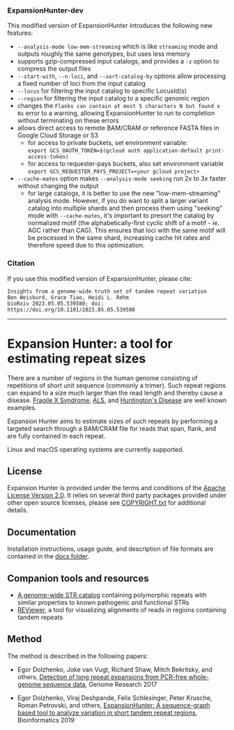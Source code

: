 ### ExpansionHunter-dev

This modified version of ExpansionHunter introduces the following new features:

- `--analysis-mode low-mem-streaming` which is like `streaming` mode and outputs roughly the same genotypes, but uses less memory 
- supports gzip-compressed input catalogs, and provides a `-z` option to compress the output files
- `--start-with`, `--n-loci`, and `--sort-catalog-by` options allow processing a fixed number of loci from the input catalog
- `--locus` for filtering the input catalog to specific LocusId(s) 
- `--region` for filtering the input catalog to a specific genomic region
- changes the `Flanks can contain at most 5 characters N but found x Ns` error to a warning, allowing ExpansionHunter to run to completion without terminating on these errors
- allows direct access to remote BAM/CRAM or reference FASTA files in Google Cloud Storage or S3
  - for access to private buckets, set environment variable:  
    `export GCS_OAUTH_TOKEN=$(gcloud auth application-default print-access-token)`
  - for access to requester-pays buckets, also set environment variable  
    `export GCS_REQUESTER_PAYS_PROJECT=<your gcloud project>`
- `--cache-mates` option makes `--analysis-mode seeking` run 2x to 3x faster without changing the output
  - for large catalogs, it is better to use the new "low-mem-streaming" analysis mode. However, if you do want to split a larger variant catalog into multiple shards and then process them using "seeking" mode with `--cache-mates`, it's important to presort the catalog by normalized motif (the alphabetically-first cyclic shift of a motif - ie. AGC rather than CAG). This ensures that loci with the same motif will be processed in the same shard, increasing cache hit rates and therefore speed due to this optimization.


### Citation
If you use this modified version of ExpansionHunter, please cite:
```
Insights from a genome-wide truth set of tandem repeat variation
Ben Weisburd, Grace Tiao, Heidi L. Rehm
bioRxiv 2023.05.05.539588; doi: https://doi.org/10.1101/2023.05.05.539588
```

---


# Expansion Hunter: a tool for estimating repeat sizes

There are a number of regions in the human genome consisting of repetitions of
short unit sequence (commonly a trimer). Such repeat regions can expand to a
size much larger than the read length and thereby cause a disease.
[Fragile X Syndrome](https://en.wikipedia.org/wiki/Fragile_X_syndrome),
[ALS](https://en.wikipedia.org/wiki/Amyotrophic_lateral_sclerosis), and
[Huntington's Disease](https://en.wikipedia.org/wiki/Huntington%27s_disease)
are well known examples.

Expansion Hunter aims to estimate sizes of such repeats by performing a targeted
search through a BAM/CRAM file for reads that span, flank, and are fully
contained in each repeat.

Linux and macOS operating systems are currently supported.

## License

Expansion Hunter is provided under the terms and conditions of the
[Apache License Version 2.0](LICENSE.txt). It relies on several third party
packages provided under other open source licenses, please see
[COPYRIGHT.txt](COPYRIGHT.txt) for additional details.

## Documentation

Installation instructions, usage guide, and description of file formats are
contained in the [docs folder](docs/01_Introduction.md).

## Companion tools and resources

- [A genome-wide STR catalog](https://github.com/Illumina/RepeatCatalogs)
  containing polymorphic repeats with similar properties to known pathogenic and
  functional STRs
- [REViewer](https://github.com/Illumina/REViewer), a tool for visualizing
  alignments of reads in regions containing tandem repeats

## Method

The method is described in the following papers:

- Egor Dolzhenko, Joke van Vugt, Richard Shaw, Mitch Bekritsky, and others,
  [Detection of long repeat expansions from PCR-free whole-genome sequence data](http://genome.cshlp.org/content/27/11/1895),
  Genome Research 2017

- Egor Dolzhenko, Viraj Deshpande, Felix Schlesinger, Peter Krusche, Roman Petrovski, and others,
[ExpansionHunter: A sequence-graph based tool to analyze variation in short tandem repeat regions](https://academic.oup.com/bioinformatics/article/doi/10.1093/bioinformatics/btz431/5499079),
Bioinformatics 2019
